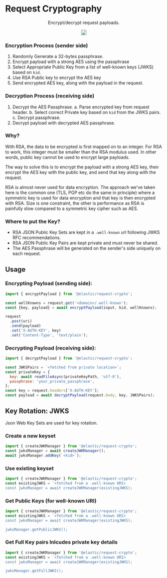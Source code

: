 # Request Cryptography

<p align="center">
  Encrypt/decrypt request payloads.
</p>

<p align="center">
  <a href="https://badge.fury.io/js/%40elastic%2Frequest-crypto"><img src="https://badge.fury.io/js/%40elastic%2Frequest-crypto.svg" alt="npm version" height="18"></a>
</p>


### Encryption Process (sender side)

1. Randomly Generate a 32-bytes passphrase.
2. Encrypt payload with a strong AES using the passphrase
3. Select Appropriate Public Key from a list of well-known keys (JWKS) based on `kid`.
4. Use RSA Public key to encrypt the AES key
3. Send encrypted AES key, along with the payload in the request.

### Decryption Process (receiving side)

1. Decrypt the AES Passphrase.
  a. Parse encrypted key from request header.
  b. Select correct Private key based on `kid` from the JWKS pairs.
  c. Decrypt passphrase.
2. Decrypt payload with decrypted AES passphrase.

### Why?

With RSA, the data to be encrypted is first mapped on to an integer. For
RSA to work, this integer must be smaller than the RSA modulus used. In other words,
public key cannot be used to encrypt large payloads.

The way to solve this is to encrypt the payload with a strong AES key, then encrypt the
AES key with the public key, and send that key along with the request.

RSA is almost never used for data encryption. The approach we've taken here is the common one (TLS, PGP etc do the same in principle) where a symmetric key is used for data encryption and that key is then encrypted with RSA. Size is one constraint, the other is performance as RSA is painfully slow compared to a symmetric key cipher such as AES.


### Where to put the Key?
- RSA JSON Public Key Sets are kept in a `.well-known` url following JWKS RFC recommendations.
- RSA JSON Public Key Pairs are kept private and must never be shared.
- The AES Passphrase will be generated on the sender's side uniquely on each request.


## Usage

### Encrypting Payload (sending side):

```js
import { encryptPayload } from '@elastic/request-crypto';

const wellKnowns = request.get('<domain>/.well-known');
const {key, payload} = await encryptPayload(input, kid, wellKnowns);

request
  .post(uri)
  .send(payload)
  .set('X-AUTH-KEY', key)
  .set('Content-Type', 'text/plain');
```

### Decrypting Payload (receiving side):

```js
import { decryptPayload } from '@elastic/request-crypto';

const JWKSPairs = `<fetched from private location>`;
const privateKey = {
  key: await readFileAsync(privateKeyPath, 'utf-8'),
  passphrase: 'your_private_passphrase',
};
const key = request.headers['X-AUTH-KEY'];
const payload = await decryptPayload(request.body, key, JWKSPairs);
```


## Key Rotation: JWKS

Json Web Key Sets are used for key rotation.

### Create a new keyset

```js
import { createJWKManager } from '@elastic/request-crypto';
const jwksManager = await createJWKManager();
await jwksManager.addKey(`<kid>`);
```

### Use existing keyset

```js
import { createJWKManager } from '@elastic/request-crypto';
const existingJWKS = `<fetched from a .well-known URI>
const jwksManager = await createJWKManager(existingJWKS);
```

### Get Public Keys (for well-known URI)

```js
import { createJWKManager } from '@elastic/request-crypto';
const existingJWKS = `<fetched from a .well-known URI>
const jwksManager = await createJWKManager(existingJWKS);

jwksManager.getPublicJWKS();
```

### Get Full Key pairs Inlcudes private key details

```js
import { createJWKManager } from '@elastic/request-crypto';
const existingJWKS = `<fetched from a .well-known URI>
const jwksManager = await createJWKManager(existingJWKS);

jwksManager.getFullJWKS();
```
